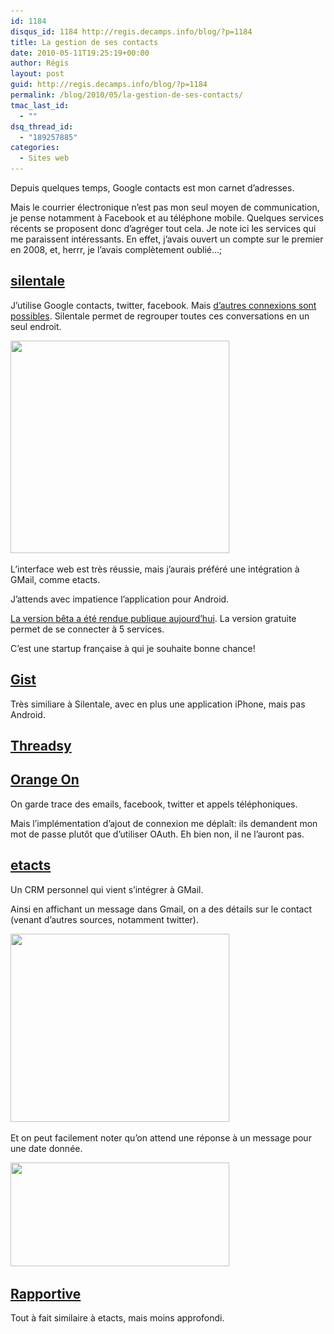 ```yaml
---
id: 1184
disqus_id: 1184 http://regis.decamps.info/blog/?p=1184
title: La gestion de ses contacts
date: 2010-05-11T19:25:19+00:00
author: Régis
layout: post
guid: http://regis.decamps.info/blog/?p=1184
permalink: /blog/2010/05/la-gestion-de-ses-contacts/
tmac_last_id:
  - ""
dsq_thread_id:
  - "189257885"
categories:
  - Sites web
---
```

Depuis quelques temps, Google contacts est mon carnet d’adresses.

Mais le courrier électronique n’est pas mon seul moyen de communication, je pense notamment à Facebook et au téléphone mobile. Quelques services récents se proposent donc d’agréger tout cela. Je note ici les services qui me paraissent intéressants. En effet, j’avais ouvert un compte sur le premier en 2008, et, herrr, je l’avais complètement oublié…; 

## [silentale](http://silentale.com/)

J’utilise Google contacts, twitter, facebook. Mais [d’autres connexions sont possibles](http://silentale.com/product/features#feature_connectors). Silentale permet de regrouper toutes ces conversations en un seul endroit.
  
<img src="/blog/wp-content/uploads/2010/05/silentale_f_conversations-350x340.gif" alt="" title="Silentale agregated conversations" width="350" height="340" class="alignnone size-medium wp-image-1364" srcset="/blog/wp-content/uploads/2010/05/silentale_f_conversations-350x340.gif 350w, /blog/wp-content/uploads/2010/05/silentale_f_conversations.gif 400w" sizes="(max-width: 350px) 100vw, 350px" />

L’interface web est très réussie, mais j’aurais préféré une intégration à GMail, comme etacts.

J’attends avec impatience l’application pour Android.

[La version bêta a été rendue publique aujourd’hui](http://blog.silentale.com/2010/05/11/silentale-now-open-to-everyone/). La version gratuite permet de se connecter à 5 services.

C’est une startup française à qui je souhaite bonne chance!

## [Gist](http://www.gist.com/)

Très similiare à Silentale, avec en plus une application iPhone, mais pas Android.

## [Threadsy](http://www.threadsy.com/)

## [Orange On](http://www.lifeisbetteron.com/)

On garde trace des emails, facebook, twitter et appels téléphoniques.
  
Mais l’implémentation d’ajout de connexion me déplaît: ils demandent mon mot de passe plutôt que d’utiliser OAuth. Eh bien non, il ne l’auront pas.

## [etacts](https://etacts.com/)

Un CRM personnel qui vient s’intégrer à GMail.

Ainsi en affichant un message dans Gmail, on a des détails sur le contact (venant d’autres sources, notamment twitter).
  
<img src="/blog/wp-content/uploads/2010/05/social_screenshot-350x301.png" alt="" title="Social information on a contact" width="350" height="301" class="alignnone size-medium wp-image-1361" srcset="/blog/wp-content/uploads/2010/05/social_screenshot-350x301.png 350w, /blog/wp-content/uploads/2010/05/social_screenshot.png 799w" sizes="(max-width: 350px) 100vw, 350px" />

Et on peut facilement noter qu’on attend une réponse à un message pour une date donnée.
  
<img src="/blog/wp-content/uploads/2010/05/gmail_screenshot-350x166.png" alt="" title="Gmail reminder" width="350" height="166" class="alignnone size-medium wp-image-1362" srcset="/blog/wp-content/uploads/2010/05/gmail_screenshot-350x166.png 350w, /blog/wp-content/uploads/2010/05/gmail_screenshot.png 666w" sizes="(max-width: 350px) 100vw, 350px" />

## [Rapportive](http://rapportive.com/)

Tout à fait similaire à etacts, mais moins approfondi.
